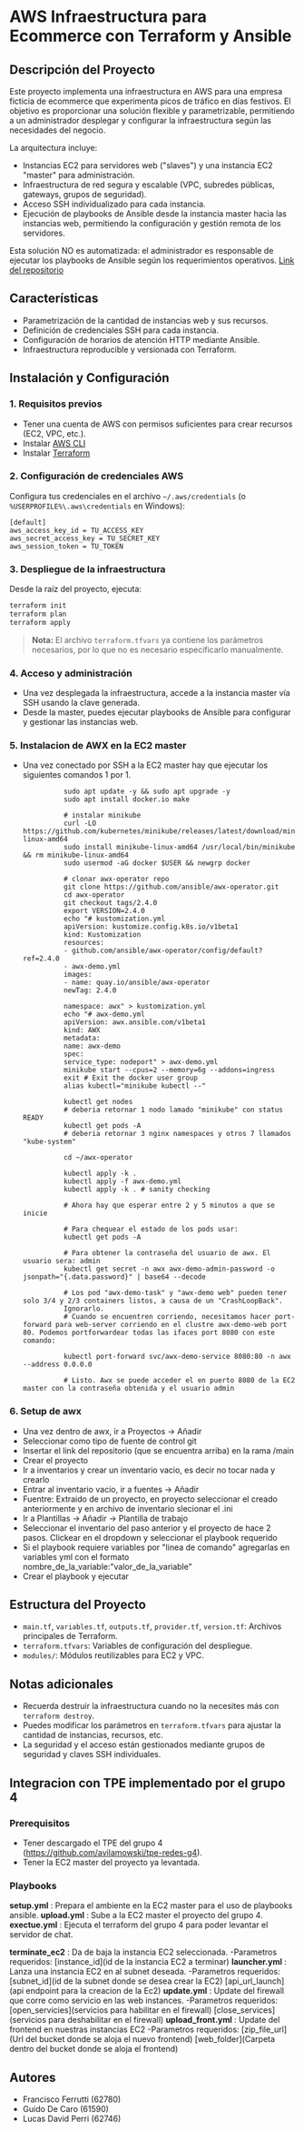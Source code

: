 # AWS Infraestructura para Ecommerce con Terraform y Ansible

## Descripción del Proyecto

Este proyecto implementa una infraestructura en AWS para una empresa ficticia de ecommerce que experimenta picos de tráfico en días festivos. El objetivo es proporcionar una solución flexible y parametrizable, permitiendo a un administrador desplegar y configurar la infraestructura según las necesidades del negocio.

La arquitectura incluye:
- Instancias EC2 para servidores web ("slaves") y una instancia EC2 "master" para administración.
- Infraestructura de red segura y escalable (VPC, subredes públicas, gateways, grupos de seguridad).
- Acceso SSH individualizado para cada instancia.
- Ejecución de playbooks de Ansible desde la instancia master hacia las instancias web, permitiendo la configuración y gestión remota de los servidores.

Esta solución NO es automatizada: el administrador es responsable de ejecutar los playbooks de Ansible según los requerimientos operativos.
[Link del repositorio](https://github.com/FranciscoFerrutti/Ansible-Impl)
## Características
- Parametrización de la cantidad de instancias web y sus recursos.
- Definición de credenciales SSH para cada instancia.
- Configuración de horarios de atención HTTP mediante Ansible.
- Infraestructura reproducible y versionada con Terraform.

## Instalación y Configuración

### 1. Requisitos previos
- Tener una cuenta de AWS con permisos suficientes para crear recursos (EC2, VPC, etc.).
- Instalar [AWS CLI](https://docs.aws.amazon.com/cli/latest/userguide/getting-started-install.html)
- Instalar [Terraform](https://developer.hashicorp.com/terraform/tutorials/aws-get-started/install-cli)

### 2. Configuración de credenciales AWS
Configura tus credenciales en el archivo `~/.aws/credentials` (o `%USERPROFILE%\.aws\credentials` en Windows):

```
[default]
aws_access_key_id = TU_ACCESS_KEY
aws_secret_access_key = TU_SECRET_KEY
aws_session_token = TU_TOKEN
```

### 3. Despliegue de la infraestructura
Desde la raíz del proyecto, ejecuta:

```powershell
terraform init
terraform plan
terraform apply
```

> **Nota:** El archivo `terraform.tfvars` ya contiene los parámetros necesarios, por lo que no es necesario especificarlo manualmente.

### 4. Acceso y administración
- Una vez desplegada la infraestructura, accede a la instancia master vía SSH usando la clave generada.
- Desde la master, puedes ejecutar playbooks de Ansible para configurar y gestionar las instancias web.

### 5. Instalacion de AWX en la EC2 master
- Una vez conectado por SSH a la EC2 master hay que ejecutar los siguientes comandos 1 por 1.
                
                sudo apt update -y && sudo apt upgrade -y
                sudo apt install docker.io make

                # instalar minikube
                curl -LO https://github.com/kubernetes/minikube/releases/latest/download/minikube-linux-amd64
                sudo install minikube-linux-amd64 /usr/local/bin/minikube && rm minikube-linux-amd64
                sudo usermod -aG docker $USER && newgrp docker

                # clonar awx-operator repo
                git clone https://github.com/ansible/awx-operator.git
                cd awx-operator
                git checkout tags/2.4.0
                export VERSION=2.4.0
                echo "# kustomization.yml
                apiVersion: kustomize.config.k8s.io/v1beta1
                kind: Kustomization
                resources:
                - github.com/ansible/awx-operator/config/default?ref=2.4.0
                - awx-demo.yml
                images:
                - name: quay.io/ansible/awx-operator
                newTag: 2.4.0

                namespace: awx" > kustomization.yml
                echo "# awx-demo.yml
                apiVersion: awx.ansible.com/v1beta1
                kind: AWX
                metadata:
                name: awx-demo
                spec:
                service_type: nodeport" > awx-demo.yml
                minikube start --cpus=2 --memory=6g --addons=ingress
                exit # Exit the docker user group
                alias kubectl="minikube kubectl --"

                kubectl get nodes
                # deberia retornar 1 nodo lamado "minikube" con status READY
                kubectl get pods -A
                # deberia retornar 3 nginx namespaces y otros 7 llamados "kube-system"

                cd ~/awx-operator

                kubectl apply -k .
                kubectl apply -f awx-demo.yml
                kubectl apply -k . # sanity checking

                # Ahora hay que esperar entre 2 y 5 minutos a que se inicie

                # Para chequear el estado de los pods usar:
                kubectl get pods -A

                # Para obtener la contraseña del usuario de awx. El usuario sera: admin
                kubectl get secret -n awx awx-demo-admin-password -o jsonpath="{.data.password}" | base64 --decode

                # Los pod "awx-demo-task" y "awx-demo web" pueden tener solo 3/4 y 2/3 containers listos, a causa de un "CrashLoopBack". 
                Ignorarlo.
                # Cuando se encuentren corriendo, necesitamos hacer port-forward para web-server corriendo en el clustre awx-demo-web port 80. Podemos portforwardear todas las ifaces port 8080 con este comando:

                kubectl port-forward svc/awx-demo-service 8080:80 -n awx --address 0.0.0.0

                # Listo. Awx se puede acceder el en puerto 8080 de la EC2 master con la contraseña obtenida y el usuario admin

### 6. Setup de awx
- Una vez dentro de awx, ir a Proyectos -> Añadir
- Seleccionar como tipo de fuente de control git
- Insertar el link del repositorio (que se encuentra arriba) en la rama /main
- Crear el proyecto
- Ir a inventarios y crear un inventario vacio, es decir no tocar nada y crearlo
- Entrar al inventario vacio, ir a fuentes -> Añadir
- Fuentre: Extraido de un proyecto, en proyecto seleccionar el creado anteriormente y en archivo de inventario slecionar el .ini
- Ir a Plantillas -> Añadir -> Plantilla de trabajo
- Seleccionar el inventario del paso anterior y el proyecto de hace 2 pasos. Clickear en el dropdown y seleccionar el playbook requerido
- Si el playbook requiere variables por "linea de comando" agregarlas en variables yml con el formato
        nombre_de_la_variable:"valor_de_la_variable"
- Crear el playbook y ejecutar



## Estructura del Proyecto

- `main.tf`, `variables.tf`, `outputs.tf`, `provider.tf`, `version.tf`: Archivos principales de Terraform.
- `terraform.tfvars`: Variables de configuración del despliegue.
- `modules/`: Módulos reutilizables para EC2 y VPC.

## Notas adicionales
- Recuerda destruir la infraestructura cuando no la necesites más con `terraform destroy`.
- Puedes modificar los parámetros en `terraform.tfvars` para ajustar la cantidad de instancias, recursos, etc.
- La seguridad y el acceso están gestionados mediante grupos de seguridad y claves SSH individuales.

## Integracion con TPE implementado por el grupo 4

### Prerequisitos
- Tener descargado el TPE del grupo 4 (https://github.com/avilamowski/tpe-redes-g4).
- Tener la EC2 master del proyecto ya levantada.

### Playbooks
**setup.yml**           : Prepara el ambiente en la EC2 master para el uso de playbooks ansible.
**upload.yml**          : Sube a la EC2 master el proyecto del grupo 4.
**exectue.yml**         : Ejecuta el terraform del grupo 4 para poder levantar el servidor de chat.

**terminate_ec2**       : Da de baja la instancia EC2 seleccionada.
        -Parametros requeridos: [instance_id](id de la instancia EC2 a terminar)
**launcher.yml**        : Lanza una instancia EC2 en al subnet deseada.
        -Parametros requeridos: [subnet_id](id de la subnet donde se desea crear la EC2)
                                [api_url_launch](api endpoint para la creacion de la Ec2)
**update.yml**          : Update del firewall que corre como servicio en las web instances.
        -Parametros requeridos: [open_servicies](servicios para habilitar en el firewall)
                                [close_services](servicios para deshabilitar en el firewall)
**upload_front.yml**    : Update del frontend en nuestras instancias EC2
        -Parametros requeridos: [zip_file_url](Url del bucket donde se aloja el nuevo frontend)
                                [web_folder](Carpeta dentro del bucket donde se aloja el frontend)

## Autores
- Francisco Ferrutti (62780)
- Guido De Caro (61590)
- Lucas David Perri (62746)
